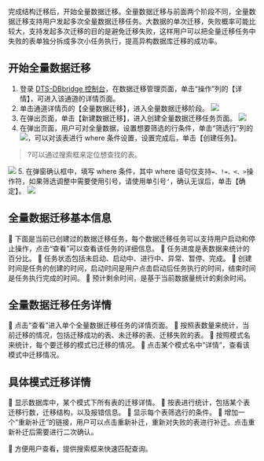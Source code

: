 完成结构迁移后，开始全量数据迁移。全量数据迁移与前面两个阶段不同，全量数据迁移支持用户发起多次全量数据迁移任务。大数据的单次迁移，失败概率可能比较大，支持发起多次迁移的目的是避免迁移失败，这样用户可以把全量迁移任务中失败的表单独分拆成多次小任务执行，提高异构数据库迁移的成功率。


## 开始全量数据迁移
1. 登录 [DTS-DBbridge 控制台](https://cloud.tencent.com/document/product/571/45866)，在数据迁移管理页面，单击“操作”列的【详情】，可进入该通道的详情页面。
2. 单击通道详情页的【全量数据迁移】，进入全量数据迁移阶段。
![](https://main.qcloudimg.com/raw/8995e8d2415ef78d93838b2f005184ec.png)
3. 在弹出页面，单击【新建数据迁移】，进入创建全量数据迁移任务页面。
![](https://main.qcloudimg.com/raw/d7497cbdcd444ef1f22f9acadcff91b8.png)
4. 在弹出页面，用户可对全量数据，设置想要筛选的行条件，单击“筛选行”列的<img src="https://main.qcloudimg.com/raw/071659c8118f8c9b94d4ab90cebbd955.png"  style="margin:0;">，可以对该表进行 where 条件设置，设置完成后，单击【创建任务】。
>?可以通过搜索框来定位想查找的表。
>
![](https://main.qcloudimg.com/raw/fbdd98edc4e85f8aae27bed0fa781947.png)
5. 在弹窗确认框中，填写 where 条件，其中 where 语句仅支持`=、!=、<、>`操作符，如果筛选调整中需要使用引号，请使用单引号`‘`，确认无误后，单击【确定】。
![](https://main.qcloudimg.com/raw/3155d337b11b5548f509b510e4d080bd.png)


## 全量数据迁移基本信息
	下面是当前已创建过的数据迁移任务，每个数据迁移任务可以支持用户启动和停止操作，点击“查看”可以查看该任务的详细信息。
	任务进度是表数据来统计的百分比。
	任务状态包括未启动、启动中、进行中、异常、暂停、完成。
	创建时间是任务的创建的时间，启动时间是用户点击启动后任务执行的时间，结束时间是任务执行完成的时间。
	预计剩余时间，是基于当前数据量统计的剩余时间。




## 全量数据迁移任务详情
	点击“查看”进入单个全量数据迁移任务的详情页面。
	按照表数量来统计，当前迁移的情况，包括迁移成功的表、未迁移的表、迁移失败的表。
	按照模式名来统计，每个要迁移的模式已迁移的情况。
	点击某个模式名中“详情”，查看该模式中迁移情况。
 

## 具体模式迁移详情
 
	显示数据库中，某个模式下所有表的迁移详情。
	按表进行统计，包括某个表迁移行数，迁移结构，以及报错信息。
	显示每个表筛选行的条件。
	增加一个“重新补迁”的链接，用户可以点击重新补迁，重新对失败的表进行补迁。点击重新补迁后需要进行二次确认。
 
	方便用户查看，提供搜索框来快速匹配查询。
